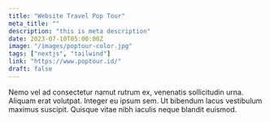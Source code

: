 ```yaml
---
title: "Website Travel Pop Tour"
meta_title: ""
description: "this is meta description"
date: 2023-07-10T05:00:00Z
image: "/images/poptour-color.jpg"
tags: ["nextjs", "tailwind"]
link: "https://www.poptour.id/"
draft: false
---
```


Nemo vel ad consectetur namut rutrum ex, venenatis sollicitudin urna. Aliquam erat volutpat. Integer eu ipsum sem. Ut bibendum lacus vestibulum maximus suscipit. Quisque vitae nibh iaculis neque blandit euismod.
